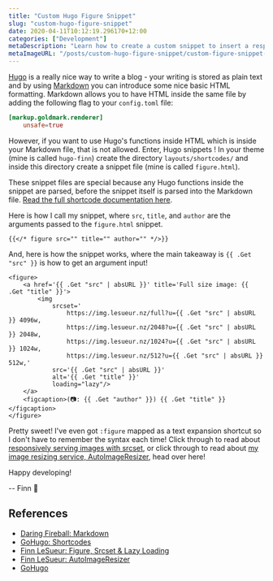 ```yaml
---
title: "Custom Hugo Figure Snippet"
slug: "custom-hugo-figure-snippet"
date: 2020-04-11T10:12:19.296170+12:00
categories: ["Development"]
metaDescription: "Learn how to create a custom snippet to insert a responsive <figure> element into your Hugo posts!"
metaImageURL: "/posts/custom-hugo-figure-snippet/custom-figure-snippet-og-image.png"
---
```


[Hugo][5] is a really nice way to write a blog - your writing is stored as plain text and by using [Markdown][1] you can introduce some nice basic HTML formatting. Markdown allows you to have HTML inside the same file by adding the following flag to your `config.toml` file:

```toml
[markup.goldmark.renderer]
    unsafe=true
```

<!--more-->

However, if you want to use Hugo's functions inside HTML which is inside your Markdown file, that is not allowed. Enter, Hugo snippets  !
In your theme (mine is called `hugo-finn`) create the directory `layouts/shortcodes/` and inside this directory create a snippet file (mine is called `figure.html`).

These snippet files are special because any Hugo functions inside the snippet are parsed, before the snippet itself is parsed into the Markdown file. [Read the full shortcode documentation here][2].

Here is how I call my snippet, where `src`, `title`, and `author` are the arguments passed to the `figure.html` snippet.

```
{{</* figure src="" title="" author="" */>}}
```

And, here is how the snippet works, where the main takeaway is `{{ .Get "src" }}` is how to get an argument input!

```
<figure>
    <a href='{{ .Get "src" | absURL }}' title='Full size image: {{ .Get "title" }}'>
        <img 
            srcset='
                https://img.lesueur.nz/full?u={{ .Get "src" | absURL }} 4096w,
                https://img.lesueur.nz/2048?u={{ .Get "src" | absURL }} 2048w,
                https://img.lesueur.nz/1024?u={{ .Get "src" | absURL }} 1024w,
                https://img.lesueur.nz/512?u={{ .Get "src" | absURL }} 512w,'
            src='{{ .Get "src" | absURL }}'
            alt='{{ .Get "title" }}'
            loading="lazy"/>
    </a>
    <figcaption>(📷: {{ .Get "author" }}) {{ .Get "title" }}</figcaption>
</figure>
```

Pretty sweet! I've even got `:figure` mapped as a text expansion shortcut so I don't have to remember the syntax each time! Click through to read about [responsively serving images with srcset][3], or click through to read about [my image resizing service, AutoImageResizer][4], head over here!

Happy developing!

-- Finn 👋

## References
- [Daring Fireball: Markdown][1]
- [GoHugo: Shortcodes][2]
- [Finn LeSueur: Figure, Srcset & Lazy Loading][3]
- [Finn LeSueur: AutoImageResizer][4]
- [GoHugo][5]

[1]: https://daringfireball.net/projects/markdown/syntax "Daring Fireball: Markdown"
[2]: https://gohugo.io/content-management/shortcodes/ "GoHugo: Shortcodes"
[3]: https://finn.lesueur.nz/posts/lazy-loading/ "Finn LeSueur: Figure, Srcset & Lazy Loading"
[4]: https://finn.lesueur.nz/posts/auto-image-resizer/ "Finn LeSueur: AutoImageResizer"
[5]: https://gohugo.io/ "GoHugo"
